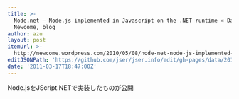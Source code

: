 ```yaml
---
title: >-
  Node.net – Node.js implemented in Javascript on the .NET runtime « Dan
  Newcome, blog
author: azu
layout: post
itemUrl: >-
  http://newcome.wordpress.com/2010/05/08/node-net-node-js-implemented-in-javascript-on-the-net-runtime/
editJSONPath: 'https://github.com/jser/jser.info/edit/gh-pages/data/2011/03/index.json'
date: '2011-03-17T18:47:00Z'
---
```

Node.jsをJScript.NETで実装したものが公開
